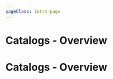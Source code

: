 ```yaml
---
pageClass: intro-page
---
```


# Catalogs - Overview

<!-- markdownlint-disable-next-line -->
# Catalogs - Overview
